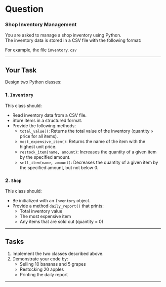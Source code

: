 # Question

### Shop Inventory Management

You are asked to manage a shop inventory using Python.  
The inventory data is stored in a CSV file with the following format:


For example, the file `inventory.csv`


---

## Your Task

Design two Python classes:

### 1. `Inventory`
This class should:
- Read inventory data from a CSV file.  
- Store items in a structured format.  
- Provide the following methods:
  - `total_value()`: Returns the total value of the inventory (quantity × price for all items).  
  - `most_expensive_item()`: Returns the name of the item with the highest unit price.  
  - `restock_item(name, amount)`: Increases the quantity of a given item by the specified amount.  
  - `sell_item(name, amount)`: Decreases the quantity of a given item by the specified amount, but not below 0.  

### 2. `Shop`
This class should:
- Be initialized with an `Inventory` object.  
- Provide a method `daily_report()` that prints:
  - Total inventory value  
  - The most expensive item  
  - Any items that are sold out (quantity = 0)  

---

## Tasks

1. Implement the two classes described above.  
2. Demonstrate your code by:
   - Selling 10 bananas and 5 grapes  
   - Restocking 20 apples  
   - Printing the daily report  

---
